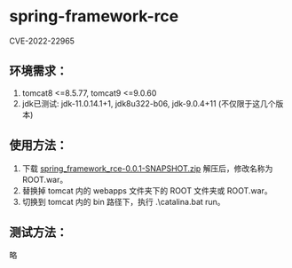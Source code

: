 # spring-framework-rce
CVE-2022-22965

## 环境需求：

1. tomcat8 <=8.5.77, tomcat9 <=9.0.60
2. jdk已测试: jdk-11.0.14.1+1, jdk8u322-b06, jdk-9.0.4+11 (不仅限于这几个版本)

## 使用方法：

1. 下载 [spring_framework_rce-0.0.1-SNAPSHOT.zip](https://github.com/wshon/spring-framework-rce/files/8398277/spring_framework_rce-0.0.1-SNAPSHOT.zip) 解压后，修改名称为 ROOT.war。
2. 替换掉 tomcat 内的 webapps 文件夹下的 ROOT 文件夹或 ROOT.war。
3. 切换到 tomcat 内的 bin 路径下，执行 .\catalina.bat run。

## 测试方法：

略
